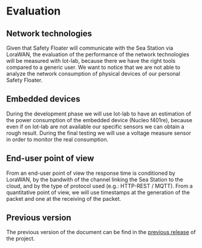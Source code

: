 # Evaluation

## Network technologies
Given that Safety Floater will communicate with the Sea Station via LoraWAN, the evaluation of the performance of the network technologies will be measured with Iot-lab, because there we have the right tools compared to a generic user. We want to notice that we are not able to analyze the network consumption of physical devices of our personal Safety Floater.

## Embedded devices
During the development phase we will use Iot-lab to have an estimation of the power consumption of the embedded device (Nucleo f401re), because even if on Iot-lab are not available our specific sensors we can obtain a rough result. During the final testing we will use a voltage measure sensor in order to monitor the real consumption.

## End-user point of view
From an end-user point of view the response time is conditioned by LoraWAN, by the bandwith of the channel linking the Sea Station to the cloud, and by the type of protocol used (e.g.: HTTP-REST / MQTT). From a quantitative point of view, we will use timestamps at the generation of the packet and one at the receiving of the packet.  

## Previous version
The previous version of the document can be find in the [previous release](https://github.com/IlKaiser/IoT_Group-Project/releases/tag/1.0) of the project.
